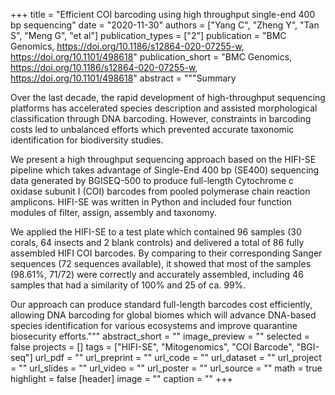 +++
title = "Efficient COI barcoding using high throughput single-end 400 bp sequencing"
date = "2020-11-30"
authors = ["Yang C", "Zheng Y", "Tan S", "Meng G", "et al"]
publication_types = ["2"]
publication = "BMC Genomics, https://doi.org/10.1186/s12864-020-07255-w, https://doi.org/10.1101/498618"
publication_short = "BMC Genomics, https://doi.org/10.1186/s12864-020-07255-w, https://doi.org/10.1101/498618"
abstract = """Summary

Over the last decade, the rapid development of high-throughput sequencing platforms has accelerated species description and assisted morphological classification through DNA barcoding. However, constraints in barcoding costs led to unbalanced efforts which prevented accurate taxonomic identification for biodiversity studies.

We present a high throughput sequencing approach based on the HIFI-SE pipeline which takes advantage of Single-End 400 bp (SE400) sequencing data generated by BGISEQ-500 to produce full-length Cytochrome c oxidase subunit I (COI) barcodes from pooled polymerase chain reaction amplicons. HIFI-SE was written in Python and included four function modules of filter, assign, assembly and taxonomy.

We applied the HIFI-SE to a test plate which contained 96 samples (30 corals, 64 insects and 2 blank controls) and delivered a total of 86 fully assembled HIFI COI barcodes. By comparing to their corresponding Sanger sequences (72 sequences available), it showed that most of the samples (98.61%, 71/72) were correctly and accurately assembled, including 46 samples that had a similarity of 100% and 25 of ca. 99%.

Our approach can produce standard full-length barcodes cost efficiently, allowing DNA barcoding for global biomes which will advance DNA-based species identification for various ecosystems and improve quarantine biosecurity efforts."""
abstract_short = ""
image_preview = ""
selected = false
projects = []
tags = ["HIFI-SE", "Mitogenomics", "COI Barcode", "BGI-seq"]
url_pdf = ""
url_preprint = ""
url_code = ""
url_dataset = ""
url_project = ""
url_slides = ""
url_video = ""
url_poster = ""
url_source = ""
math = true
highlight = false
[header]
image = ""
caption = ""
+++
